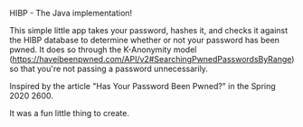 HIBP - The Java implementation!

This simple little app takes your password, hashes it, and checks it against the HIBP database to determine whether or not your password has been pwned.  It does so through the K-Anonymity model (https://haveibeenpwned.com/API/v2#SearchingPwnedPasswordsByRange) so that you're not passing a password unnecessarily.

Inspired by the article "Has Your Password Been Pwned?" in the Spring 2020 2600.

It was a fun little thing to create.
